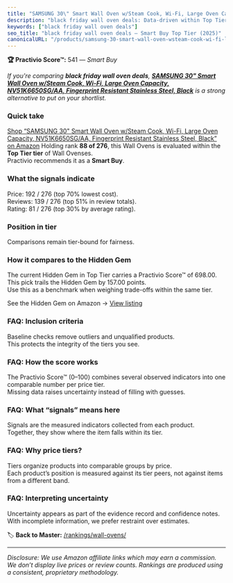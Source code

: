 ```yaml
---
title: "SAMSUNG 30\" Smart Wall Oven w/Steam Cook, Wi-Fi, Large Oven Capacity, NV51K6650SG/AA, Fingerprint Resistant Stainless Steel, Black"
description: "black friday wall oven deals: Data-driven within Top Tier ranking using the Practivio Score™. Positioned by quality, value, demand, findability, momentum."
keywords: ["black friday wall oven deals"]
seo_title: "black friday wall oven deals — Smart Buy Top Tier (2025)"
canonicalURL: "/products/samsung-30-smart-wall-oven-wsteam-cook-wi-fi-large-oven-capacity-nv51k6650sgaa-fingerprint-resistant-stainless-steel-black-B01MZYU7AL/"
---
```


**🏆 Practivio Score™:** 541 — _Smart Buy_


*If you're comparing **black friday wall oven deals**, **[SAMSUNG 30" Smart Wall Oven w/Steam Cook, Wi-Fi, Large Oven Capacity, NV51K6650SG/AA, Fingerprint Resistant Stainless Steel, Black](https://www.amazon.com/dp/B01MZYU7AL?tag=practivio-20)** is a strong alternative to put on your shortlist.*
### Quick take
[Shop “SAMSUNG 30" Smart Wall Oven w/Steam Cook, Wi-Fi, Large Oven Capacity, NV51K6650SG/AA, Fingerprint Resistant Stainless Steel, Black” on Amazon](https://www.amazon.com/dp/B01MZYU7AL?tag=practivio-20)
Holding rank **88 of 276**, this Wall Ovens is evaluated within the **Top Tier tier** of Wall Ovenses.  
Practivio recommends it as a **Smart Buy**.

### What the signals indicate
Price: 192 / 276 (top 70% lowest cost).  
Reviews: 139 / 276 (top 51% in review totals).  
Rating: 81 / 276 (top 30% by average rating).  

### Position in tier
Comparisons remain tier-bound for fairness.

### How it compares to the Hidden Gem
The current Hidden Gem in Top Tier carries a Practivio Score™ of 698.00.  
This pick trails the Hidden Gem by 157.00 points.  
Use this as a benchmark when weighing trade-offs within the same tier.  

See the Hidden Gem on Amazon → [View listing](https://www.amazon.com/dp/B00N45FU58?tag=practivio-20)

### FAQ: Inclusion criteria
Baseline checks remove outliers and unqualified products.  
This protects the integrity of the tiers you see.

### FAQ: How the score works
The Practivio Score™ (0–100) combines several observed indicators into one comparable number per price tier.  
Missing data raises uncertainty instead of filling with guesses.

### FAQ: What “signals” means here
Signals are the measured indicators collected from each product.  
Together, they show where the item falls within its tier.

### FAQ: Why price tiers?
Tiers organize products into comparable groups by price.  
Each product’s position is measured against its tier peers, not against items from a different band.

### FAQ: Interpreting uncertainty
Uncertainty appears as part of the evidence record and confidence notes.  
With incomplete information, we prefer restraint over estimates.


🏷️ **Back to Master:** [/rankings/wall-ovens/](/rankings/wall-ovens/)

---
_Disclosure: We use Amazon affiliate links which may earn a commission. We don’t display live prices or review counts. Rankings are produced using a consistent, proprietary methodology._

